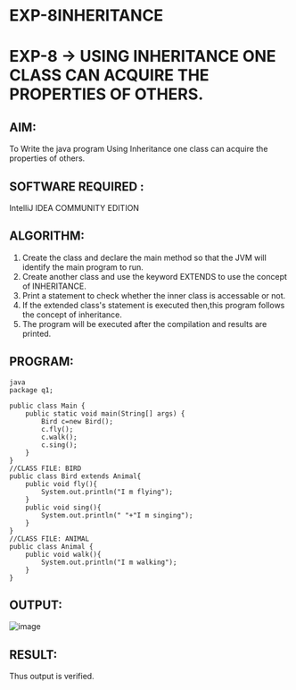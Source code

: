 # EXP-8INHERITANCE
# EXP-8 -> USING INHERITANCE ONE CLASS CAN ACQUIRE THE PROPERTIES OF OTHERS.

## AIM:
To Write the java program Using Inheritance one class can acquire the properties of others.

## SOFTWARE REQUIRED :
IntelliJ IDEA COMMUNITY EDITION

## ALGORITHM:
1) Create the class and declare the main method so that the JVM will identify the main program to run.
2) Create another class and use the keyword EXTENDS to use the concept of INHERITANCE.
3) Print a statement to check whether the inner class is accessable or not. 
4) If the extended class's statement is executed then,this program follows the concept of inheritance.
5) The program will be executed after the compilation and results are printed.

## PROGRAM:
```
java
package q1;

public class Main {
    public static void main(String[] args) {
        Bird c=new Bird();
        c.fly();
        c.walk();
        c.sing();
    }
}
//CLASS FILE: BIRD
public class Bird extends Animal{
    public void fly(){
        System.out.println("I m flying");
    }
    public void sing(){
        System.out.println(" "+"I m singing");
    }
}
//CLASS FILE: ANIMAL
public class Animal {
    public void walk(){
        System.out.println("I m walking");
    }
}
```
## OUTPUT:
![image](https://github.com/gpavithra673/EXP8_Using-Inheritance-one-class-can-acquire-the-properties-of-others./assets/93427264/f635dfec-467a-46ed-a11f-141fb3368754)

## RESULT:

Thus output is verified.
